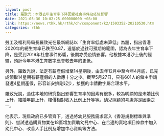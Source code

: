 ```yaml
---
layout: post
title: 羅致光：本港去年生育率下降因受社會事件及疫情影響
date: 2021-05-30 10:02:25.000000000 +08:00
link: https://news.rthk.hk/rthk/ch/component/k2/1593352-20210530.htm
categories: rthk
---
```


勞工及福利局局長羅致光在最新網誌以「生育率低處未算低」為題，指出香港2020年的總生育率已跌至0.87，遠低於過往可預期的範圍，認為去年生育率下降，是受到2019年社會事件影響，後期亦受疫情影響。他根據本港沙士後的經驗，預計今年本港生育數字應會較去年的更低。

另外，羅致光說，法定有薪產假增至14星期後，由去年12月中至今年4月底，已完成領取14星期有薪產假的人數應十分之少。截至5月27日，只有601人的僱主申請發還4星期產假，形容新安排剛起步，接獲的申請數字屬合理水平。

羅致光說，過往本地的研究指出影響生育率的因素有很多，較為明顯的是未婚比例上升、結婚年齡上升、樓價相對收入比例上升等等。幼兒照顧的考慮亦是因素之一。

他表示，現屆政府已多管齊下，透過將幼兒服務需求寫入《香港規劃標準與準則》、嘗試透過購買物業在18區增加資助幼兒中心、在合適的賣地項目條款中加入幼兒中心、改善人手比例及增加中心資助等方法。
